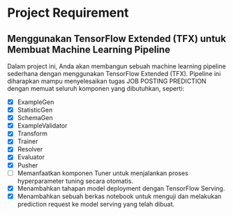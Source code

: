 # Project Requirement

## Menggunakan TensorFlow Extended (TFX) untuk Membuat Machine Learning Pipeline

Dalam project ini, Anda akan membangun sebuah machine learning pipeline sederhana dengan menggunakan TensorFlow Extended (TFX).
Pipeline ini diharapkan mampu menyelesaikan tugas JOB POSTING PREDICTION dengan memuat seluruh komponen yang dibutuhkan, seperti:

- [X] ExampleGen
- [X] StatisticGen
- [X] SchemaGen
- [X] ExampleValidator
- [X] Transform
- [X] Trainer
- [X] Resolver
- [X] Evaluator
- [X] Pusher
- [ ] Memanfaatkan komponen Tuner untuk menjalankan proses hyperparameter tuning secara otomatis.
- [X] Menambahkan tahapan model deployment dengan TensorFlow Serving.
- [X] Menambahkan sebuah berkas notebook untuk menguji dan melakukan prediction request ke model serving yang telah dibuat.